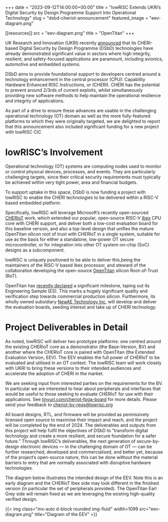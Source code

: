 +++
date = "2023-09-12T14:00:00+00:00"
title = "lowRISC Extends UKRI’s Digital Security by Design Programme Support Into Operational Technology"
slug = "dsbd-cheriot-announcement"
featured_image = "eev-diagram.png"

[[resources]]
src = "eev-diagram.png"
title = "OpenTitan"
+++


UK Research and Innovation (UKRI) recently [announced](https://iuk.ktn-uk.org/news/digital-security-by-design-driving-investment-in-the-automotive-sector-and-embedded-systems/) that its CHERI-based Digital Security by Design Programme (DSbD) technologies have already demonstrated significant value in sectors where high integrity, resilient, and safety-focused applications are paramount, including avionics, automotive and embedded systems.

DSbD aims to provide foundational support to developers centred around a technology enhancement in the central processor (CPU): Capability Hardware Enhanced RISC Instructions, or (CHERI). CHERI has the potential to prevent around 2/3rds of current exploits, whilst simultaneously providing new software methods to help maintain the operational resilience and integrity of applications.

As part of a drive to ensure these advances are usable in the challenging operational technology (OT) domain as well as the more fully-featured platforms to which they were originally targeted, we are delighted to report that this announcement also included significant funding for a new project with lowRISC CIC

# lowRISC’s Involvement

Operational  technology (OT) systems are computing nodes used to monitor or control physical devices, processes, and events. They are particularly challenging targets, since their critical security requirements must typically be achieved within very tight power, area and financial budgets.

To support uptake in this space, DSbD is now funding a project with lowRISC to enable the CHERI technologies to be delivered within a RISC-V based embedded platform.

Specifically, lowRISC will leverage Microsoft’s recently open-sourced [CHERIoT](https://github.com/microsoft/cheriot-ibex) work, which extended our  popular, open-source RISC-V [Ibex](https://github.com/lowRISC/ibex) CPU core with CHERI support, and deliver both a low-cost evaluation board for this baseline version, and also a top-level design that unifies the mature OpenTitan silicon root of trust with CHERIoT in a single system, suitable for use as the basis for either a standalone, low-power OT secure microcontroller, or for integration into other OT system-on-chip (SoC) designs as a subcomponent.

lowRISC is uniquely positioned to be able to deliver this,being the maintainers of the RISC-V based Ibex processor, and steward of the collaboration developing the open-source [OpenTitan](https://opentitan.org/) silicon Root-of-Trust (RoT).

OpenTitan has [recently declared](https://lowrisc.org/blog/2023/06/opentitans-rtl-freeze-leveraging-transparency-to-create-trustworthy-computing/) a significant milestone, taping out its Engineering Sample (ES). This marks a hugely significant quality and verification step towards commercial production silicon. Furthermore, its wholly owned subsidiary [NewAE Technology Inc](https://www.newae.com/), will develop and deliver the evaluation boards, seeding interest and take up of CHERI technology.

# Project Deliverables in Detail

As noted, lowRISC will deliver two prototype platforms: one centred around the existing CHERIoT core as a demonstrator (the Base-Version, BV) and another where the CHERIoT core is paired with OpenTitan (the Extended Evaluation Version, EEV). The EEV enables the full power of CHERIoT to be evaluated and utilised in an OT context. The lowRISC team will work closely with UKRI to bring these versions to their intended audiences and accelerate the adoption of CHERI in the market.

We are seeking input from interested parties on the requirements for the BV. In particular we are interested to hear about peripherals and interfaces that would be useful to those seeking to evaluate CHERIoT for use with their applications. See [tinyurl.com/cheriot-fpga-board](http://tinyurl.com/cheriot-fpga-board) for more details. Please send your feedback to [cheriot-bv-reqs@lowrisc.org](mailto:cheriot-bv-reqs@lowrisc.org)

All board designs, RTL, and firmware will be provided as permissively licensed open source to maximise their impact and reach, and the project will be completed by the end of 2024. The deliverables and outputs from this project will help fulfil the objectives of DSbD to “transform digital technology and create a more resilient, and secure foundation for a safer future.” Through lowRISC’s deliverables,  the next generation of secure-by-design electronic devices — in the challenging domain of OT —  can be further researched, developed and commercialised, and better yet, because of the project’s open-source nature, this can be done without the material barriers to entry that are normally associated with disruptive hardware technologies.

The diagram below illustrates the intended design of the EEV.
Note this is an early diagram and the CHERIoT Ibex side may look different in the finished version (in particular the set of peripherals provided).
The OpenTitan Earl Grey side will remain fixed as we are leveraging the existing high-quality verified design.

{{< img class="mx-auto d-block rounded img-fluid" width=1099 src="eev-diagram.png" title="Diagram of the EEV" >}}
